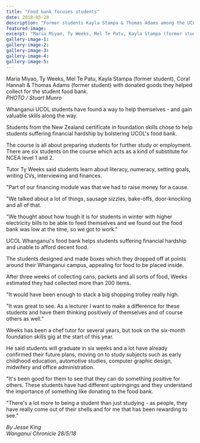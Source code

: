 ```yaml
---
title: "Food bank focuses students"
date: 2018-05-28
description: "Former students Kayla Stampa & Thomas Adams among the UCOL students with donated goods for the student food bank..."
featured-image: 
excerpt: "Maria Miyao, Ty Weeks, Mel Te Patu, Kayla Stampa (former student), Coral Hannah & Thomas Adams (former student) with donated goods they helped collect for the student food bank."
gallery-image-1: 
gallery-image-2: 
gallery-image-3: 
gallery-image-4: 
gallery-image-5: 
---
```


<p><span>Maria Miyao, Ty Weeks, Mel Te Patu, Kayla Stampa (former student), Coral Hannah &amp; Thomas Adams&nbsp;<span>(former student)&nbsp;</span>with donated goods they helped collect for the student food bank. <br /><em>PHOTO / Stuart Munro</em></span></p>
<p class="element element-paragraph">Whanganui UCOL students have found a way to help themselves - and gain valuable skills along the way.</p>
<p class="element element-paragraph">Students from the New Zealand certificate in foundation skills chose to help students suffering financial hardship by bolstering UCOL's food bank.</p>
<p class="element element-paragraph">The course is all about preparing students for further study or employment. There are six students on the course which acts as a kind of substitute for NCEA level 1 and 2.</p>
<p class="element element-paragraph">Tutor Ty Weeks said students learn about literacy, numeracy, setting goals, writing CVs, interviewing and finances.</p>
<p class="element element-paragraph">"Part of our financing module was that we had to raise money for a cause.</p>
<p class="element element-paragraph">"We talked about a lot of things, sausage sizzles, bake-offs, door-knocking and all of that.</p>
<p class="element element-paragraph">"We thought about how tough it is for students in winter with higher electricity bills to be able to feed themselves and we found out the food bank was low at the time, so we got to work."</p>
<p class="element element-paragraph">UCOL Whanganui's food bank helps students suffering financial hardship and unable to afford decent food.</p>
<p class="element element-paragraph">The students designed and made boxes which they dropped off at points around their Whanganui campus, appealing for food to be placed inside.</p>
<p class="element element-paragraph">After three weeks of collecting cans, packets and all sorts of food, Weeks estimated they had collected more than 200 items.</p>
<p class="element element-paragraph">"It would have been enough to stack a big shopping trolley really high.</p>
<p class="element element-paragraph">"It was great to see. As a lecturer I want to make a difference for these students and have them thinking positively of themselves and of course others as well."</p>
<p class="element element-paragraph">Weeks has been a chef tutor for several years, but took on the six-month foundation skills gig at the start of this year.</p>
<p class="element element-paragraph">He said students will graduate in six weeks and a lot have already confirmed their future plans, moving on to study subjects such as early childhood education, automotive studies, computer graphic design, midwifery and office administration.</p>
<p class="element element-paragraph">"It's been good for them to see that they can do something positive for others. These students have had different upbringings and they understand the importance of something like donating to the food bank.</p>
<p class="element element-paragraph">"There's a lot more to being a student than just studying - as people, they have really come out of their shells and for me that has been rewarding to see."</p>
<p><em>By&nbsp;Jesse King<br />Wanganui Chronicle 28/5/18</em></p>

